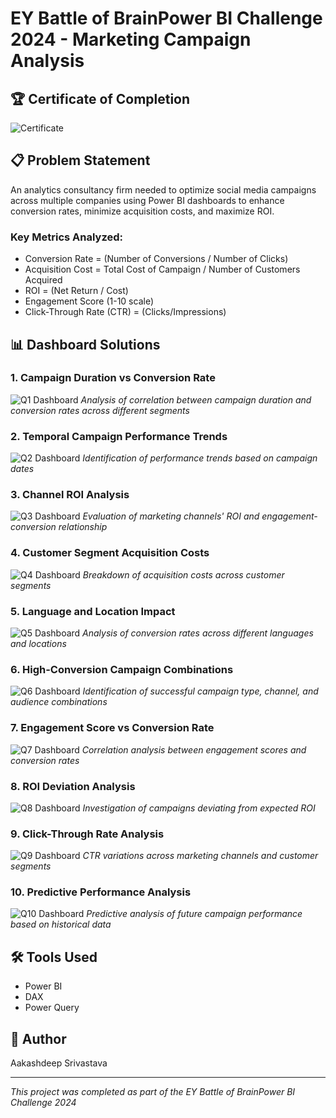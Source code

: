 # EY Battle of BrainPower BI Challenge 2024 - Marketing Campaign Analysis

## 🏆 Certificate of Completion
![Certificate](path_to_certificate_image.png)

## 📋 Problem Statement
An analytics consultancy firm needed to optimize social media campaigns across multiple companies using Power BI dashboards to enhance conversion rates, minimize acquisition costs, and maximize ROI.

### Key Metrics Analyzed:
- Conversion Rate = (Number of Conversions / Number of Clicks)
- Acquisition Cost = Total Cost of Campaign / Number of Customers Acquired
- ROI = (Net Return / Cost)
- Engagement Score (1-10 scale)
- Click-Through Rate (CTR) = (Clicks/Impressions)

## 📊 Dashboard Solutions

### 1. Campaign Duration vs Conversion Rate
![Q1 Dashboard](path_to_q1_dashboard.png)
*Analysis of correlation between campaign duration and conversion rates across different segments*

### 2. Temporal Campaign Performance Trends
![Q2 Dashboard](path_to_q2_dashboard.png)
*Identification of performance trends based on campaign dates*

### 3. Channel ROI Analysis
![Q3 Dashboard](path_to_q3_dashboard.png)
*Evaluation of marketing channels' ROI and engagement-conversion relationship*

### 4. Customer Segment Acquisition Costs
![Q4 Dashboard](path_to_q4_dashboard.png)
*Breakdown of acquisition costs across customer segments*

### 5. Language and Location Impact
![Q5 Dashboard](path_to_q5_dashboard.png)
*Analysis of conversion rates across different languages and locations*

### 6. High-Conversion Campaign Combinations
![Q6 Dashboard](path_to_q6_dashboard.png)
*Identification of successful campaign type, channel, and audience combinations*

### 7. Engagement Score vs Conversion Rate
![Q7 Dashboard](path_to_q7_dashboard.png)
*Correlation analysis between engagement scores and conversion rates*

### 8. ROI Deviation Analysis
![Q8 Dashboard](path_to_q8_dashboard.png)
*Investigation of campaigns deviating from expected ROI*

### 9. Click-Through Rate Analysis
![Q9 Dashboard](path_to_q9_dashboard.png)
*CTR variations across marketing channels and customer segments*

### 10. Predictive Performance Analysis
![Q10 Dashboard](path_to_q10_dashboard.png)
*Predictive analysis of future campaign performance based on historical data*

## 🛠️ Tools Used
- Power BI
- DAX
- Power Query

## 👤 Author
Aakashdeep Srivastava

---
*This project was completed as part of the EY Battle of BrainPower BI Challenge 2024*
